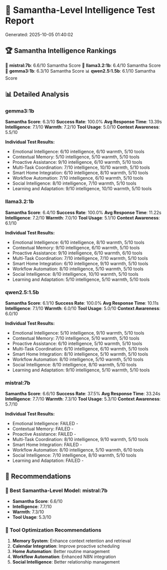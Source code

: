 # 🧠 Samantha-Level Intelligence Test Report
Generated: 2025-10-05 01:40:02

## 🏆 Samantha Intelligence Rankings
🥇 **mistral:7b**: 6.6/10 Samantha Score
🥈 **llama3.2:1b**: 6.4/10 Samantha Score
🥉 **gemma3:1b**: 6.3/10 Samantha Score
📊 **qwen2.5:1.5b**: 6.1/10 Samantha Score

## 📊 Detailed Analysis

### gemma3:1b
**Samantha Score**: 6.3/10
**Success Rate**: 100.0%
**Avg Response Time**: 13.39s
**Intelligence**: 7.1/10
**Warmth**: 7.2/10
**Tool Usage**: 5.0/10
**Context Awareness**: 5.5/10

**Individual Test Results:**
- Emotional Intelligence: 6/10 intelligence, 6/10 warmth, 5/10 tools
- Contextual Memory: 5/10 intelligence, 5/10 warmth, 5/10 tools
- Proactive Assistance: 9/10 intelligence, 6/10 warmth, 5/10 tools
- Multi-Task Coordination: 7/10 intelligence, 10/10 warmth, 5/10 tools
- Smart Home Integration: 6/10 intelligence, 8/10 warmth, 5/10 tools
- Workflow Automation: 7/10 intelligence, 6/10 warmth, 5/10 tools
- Social Intelligence: 8/10 intelligence, 7/10 warmth, 5/10 tools
- Learning and Adaptation: 9/10 intelligence, 10/10 warmth, 5/10 tools

### llama3.2:1b
**Samantha Score**: 6.4/10
**Success Rate**: 100.0%
**Avg Response Time**: 11.22s
**Intelligence**: 7.2/10
**Warmth**: 7.0/10
**Tool Usage**: 5.1/10
**Context Awareness**: 6.1/10

**Individual Test Results:**
- Emotional Intelligence: 6/10 intelligence, 8/10 warmth, 5/10 tools
- Contextual Memory: 9/10 intelligence, 6/10 warmth, 5/10 tools
- Proactive Assistance: 9/10 intelligence, 6/10 warmth, 6/10 tools
- Multi-Task Coordination: 7/10 intelligence, 7/10 warmth, 5/10 tools
- Smart Home Integration: 6/10 intelligence, 9/10 warmth, 5/10 tools
- Workflow Automation: 8/10 intelligence, 5/10 warmth, 5/10 tools
- Social Intelligence: 8/10 intelligence, 10/10 warmth, 5/10 tools
- Learning and Adaptation: 5/10 intelligence, 5/10 warmth, 5/10 tools

### qwen2.5:1.5b
**Samantha Score**: 6.1/10
**Success Rate**: 100.0%
**Avg Response Time**: 10.11s
**Intelligence**: 7.1/10
**Warmth**: 6.0/10
**Tool Usage**: 5.0/10
**Context Awareness**: 6.0/10

**Individual Test Results:**
- Emotional Intelligence: 5/10 intelligence, 9/10 warmth, 5/10 tools
- Contextual Memory: 7/10 intelligence, 5/10 warmth, 5/10 tools
- Proactive Assistance: 6/10 intelligence, 5/10 warmth, 5/10 tools
- Multi-Task Coordination: 6/10 intelligence, 6/10 warmth, 5/10 tools
- Smart Home Integration: 8/10 intelligence, 5/10 warmth, 5/10 tools
- Workflow Automation: 8/10 intelligence, 5/10 warmth, 5/10 tools
- Social Intelligence: 8/10 intelligence, 8/10 warmth, 5/10 tools
- Learning and Adaptation: 9/10 intelligence, 5/10 warmth, 5/10 tools

### mistral:7b
**Samantha Score**: 6.6/10
**Success Rate**: 37.5%
**Avg Response Time**: 33.24s
**Intelligence**: 7.7/10
**Warmth**: 7.3/10
**Tool Usage**: 5.3/10
**Context Awareness**: 5.7/10

**Individual Test Results:**
- Emotional Intelligence: FAILED - 
- Contextual Memory: FAILED - 
- Proactive Assistance: FAILED - 
- Multi-Task Coordination: 8/10 intelligence, 9/10 warmth, 5/10 tools
- Smart Home Integration: FAILED - 
- Workflow Automation: 8/10 intelligence, 5/10 warmth, 6/10 tools
- Social Intelligence: 7/10 intelligence, 8/10 warmth, 5/10 tools
- Learning and Adaptation: FAILED - 

## 🎯 Recommendations
### 🥇 Best Samantha-Level Model: mistral:7b
- **Samantha Score**: 6.6/10
- **Intelligence**: 7.7/10
- **Warmth**: 7.3/10
- **Tool Usage**: 5.3/10

### 🔧 Tool Optimization Recommendations
1. **Memory System**: Enhance context retention and retrieval
2. **Calendar Integration**: Improve proactive scheduling
3. **Home Automation**: Better routine management
4. **Workflow Automation**: Enhanced N8N integration
5. **Social Intelligence**: Better relationship management